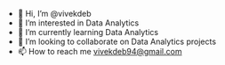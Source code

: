 - 👋 Hi, I’m @vivekdeb
- 👀 I’m interested in Data Analytics
- 🌱 I’m currently learning Data Analytics
- 💞️ I’m looking to collaborate on Data Analytics projects
- 📫 How to reach me vivekdeb94@gmail.com

<!---
vivekdeb/vivekdeb is a ✨ special ✨ repository because its `README.md` (this file) appears on your GitHub profile.
You can click the Preview link to take a look at your changes.
--->
